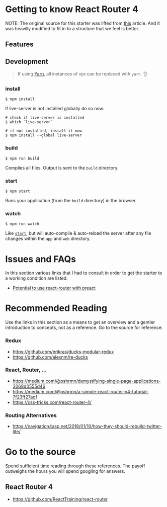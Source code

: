 Getting to know React Router 4
==============================

NOTE: The original source for this starter was lifted from [this](https://css-tricks.com/react-router-4/) article. And it was heavilly modified to fit in to a structure that we feel is better.

Features
--------

Development
-----------
> If using [Yarn](https://yarnpkg.com/), all instances of `npm` can be replaced with `yarn`. :ok_hand:

### install
```
$ npm install
```

If live-server is not installed globally do so now.

```
# check if live-server is installed
$ which `live-server`

# if not installed, install it now
$ npm install --global live-server
```

### build
```
$ npm run build
```

Compiles all files. Output is sent to the `build` directory.

### start
```
$ npm start
```
Runs your application (from the `build` directory) in the browser.

### watch
```
$ npm run watch
```

Like [`start`](#start), but will auto-compile & auto-reload the server after any file changes within the `app` and `web` directory.

Issues and FAQs
===============
In this section various links that I had to consult in order to get the starter to a working condition are listed.

- [Potential to use react-router with preact](https://github.com/developit/react-router-4-test/issues/3)

Recommended Reading
===================
Use the links in this section as a means to get an overview and a gentler
introduction to concepts, not as a reference. Go to the source for reference.

### Redux
- https://github.com/erikras/ducks-modular-redux
- https://github.com/alexnm/re-ducks

### React, Router, ...
- https://medium.com/@pshrmn/demystifying-single-page-applications-3068d0555d46
- https://medium.com/@pshrmn/a-simple-react-router-v4-tutorial-7f23ff27adf
- https://css-tricks.com/react-router-4/

### Routing Alternatives
- https://navigation4asp.net/2018/01/10/how-they-should-rebuild-twitter-lite/


Go to the source
================
Spend sufficient time reading through these references. The payoff outweighs the hours you will spend googling for answers.

React Router 4
--------------
- https://github.com/ReactTraining/react-router
